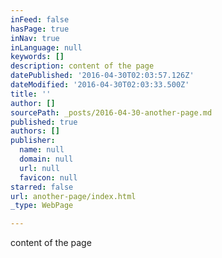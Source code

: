 ```yaml
---
inFeed: false
hasPage: true
inNav: true
inLanguage: null
keywords: []
description: content of the page
datePublished: '2016-04-30T02:03:57.126Z'
dateModified: '2016-04-30T02:03:33.500Z'
title: ''
author: []
sourcePath: _posts/2016-04-30-another-page.md
published: true
authors: []
publisher:
  name: null
  domain: null
  url: null
  favicon: null
starred: false
url: another-page/index.html
_type: WebPage

---
```

content of the page